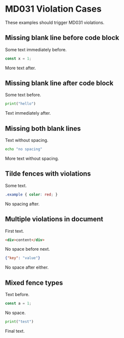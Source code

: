 # MD031 Violation Cases

These examples should trigger MD031 violations.

## Missing blank line before code block
Some text immediately before.
```javascript
const x = 1;
```

More text after.

## Missing blank line after code block

Some text before.

```python
print("hello")
```
Text immediately after.

## Missing both blank lines
Text without spacing.
```bash
echo "no spacing"
```
More text without spacing.

## Tilde fences with violations
Some text.
~~~css
.example { color: red; }
~~~
No spacing after.

## Multiple violations in document
First text.
```html
<div>content</div>
```
No space before next.
```json
{"key": "value"}
```
No space after either.

## Mixed fence types
Text before.
```javascript
const a = 1;
```
No space.
~~~python
print("test")
~~~
Final text.